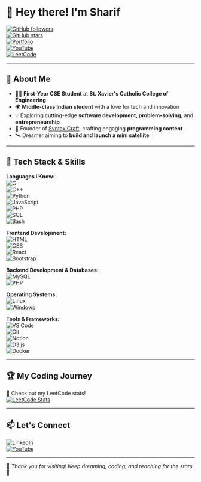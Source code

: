 # 👋 Hey there! I'm **Sharif**  

[![GitHub followers](https://img.shields.io/github/followers/Sharif?style=social)](https://github.com/Sharif?tab=followers)  
[![GitHub stars](https://img.shields.io/github/stars/Sharif?style=social)](https://github.com/Sharif?tab=repositories)  
[![Portfolio](https://img.shields.io/badge/Portfolio-%23E4405F.svg?style=flat-square&logo=appveyor&logoColor=white)](#)  
[![YouTube](https://img.shields.io/badge/YouTube-SyntaxCraft-red?style=flat-square&logo=youtube)](https://www.youtube.com/channel/UCSyntaxCraft)  
[![LeetCode](https://img.shields.io/badge/LeetCode-Profile-yellow?style=flat-square&logo=leetcode)](https://leetcode.com/sharif_pro)  

---

## 🌟 **About Me**
- 🧑‍💻 **First-Year CSE Student** at **St. Xavier's Catholic College of Engineering**  
- 🌍 **Middle-class Indian student** with a love for tech and innovation  
- 💡 Exploring cutting-edge **software development, problem-solving**, and **entrepreneurship**  
- 🎨 Founder of [Syntax Craft](https://www.youtube.com/@syntax_craft), crafting engaging **programming content**  
- 🛰 Dreamer aiming to **build and launch a mini satellite**  

---

## 🧠 **Tech Stack & Skills**
**Languages I Know:**  
![C](https://img.shields.io/badge/C-00599C?style=for-the-badge&logo=c&logoColor=white)  
![C++](https://img.shields.io/badge/C++-00599C?style=for-the-badge&logo=cplusplus&logoColor=white)  
![Python](https://img.shields.io/badge/Python-3776AB?style=for-the-badge&logo=python&logoColor=white)  
![JavaScript](https://img.shields.io/badge/JavaScript-F7DF1E?style=for-the-badge&logo=javascript&logoColor=black)  
![PHP](https://img.shields.io/badge/PHP-777BB4?style=for-the-badge&logo=php&logoColor=white)  
![SQL](https://img.shields.io/badge/SQL-4479A1?style=for-the-badge&logo=sqlite&logoColor=white)  
![Bash](https://img.shields.io/badge/Bash-121011?style=for-the-badge&logo=gnubash&logoColor=white)  

**Frontend Development:**  
![HTML](https://img.shields.io/badge/HTML-E34F26?style=for-the-badge&logo=html5&logoColor=white)  
![CSS](https://img.shields.io/badge/CSS-1572B6?style=for-the-badge&logo=css3&logoColor=white)  
![React](https://img.shields.io/badge/React-20232A?style=for-the-badge&logo=react&logoColor=61DAFB)  
![Bootstrap](https://img.shields.io/badge/Bootstrap-563D7C?style=for-the-badge&logo=bootstrap&logoColor=white)  

**Backend Development & Databases:**  
![MySQL](https://img.shields.io/badge/MySQL-4479A1?style=for-the-badge&logo=mysql&logoColor=white)  
![PHP](https://img.shields.io/badge/PHP-777BB4?style=for-the-badge&logo=php&logoColor=white)  

**Operating Systems:**  
![Linux](https://img.shields.io/badge/Linux-FCC624?style=for-the-badge&logo=linux&logoColor=black)  
![Windows](https://img.shields.io/badge/Windows-0078D6?style=for-the-badge&logo=windows&logoColor=white)  

**Tools & Frameworks:**  
![VS Code](https://img.shields.io/badge/VS_Code-007ACC?style=for-the-badge&logo=visual-studio-code&logoColor=white)  
![Git](https://img.shields.io/badge/Git-F05032?style=for-the-badge&logo=git&logoColor=white)  
![Notion](https://img.shields.io/badge/Notion-000000?style=for-the-badge&logo=notion&logoColor=white)  
![D3.js](https://img.shields.io/badge/D3.js-F9A03C?style=for-the-badge&logo=d3.js&logoColor=white)  
![Docker](https://img.shields.io/badge/Docker-2496ED?style=for-the-badge&logo=docker&logoColor=white)  

---

## 🏆 **My Coding Journey**
🔢 Check out my LeetCode stats!  
[![LeetCode Stats](https://leetcode-stats.vercel.app/api?username=Sharif&theme=dark)](https://leetcode.com/sharif_pro)  

---



## 📫 **Let's Connect**
[![LinkedIn](https://img.shields.io/badge/LinkedIn-%230077B5.svg?style=flat-square&logo=linkedin&logoColor=white)](#)  
[![YouTube](https://img.shields.io/badge/YouTube-SyntaxCraft-red?style=flat-square&logo=youtube)](https://www.youtube.com/@syntax_craft)  

---

🌟 *Thank you for visiting! Keep dreaming, coding, and reaching for the stars.* 🌟
